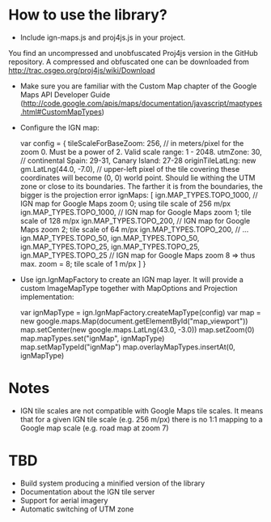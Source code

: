 How to use the library?
====

 * Include ign-maps.js and proj4js.js in your project.

 You find an uncompressed and unobfuscated Proj4js version in the GitHub repository. A compressed and obfuscated one can be downloaded from  http://trac.osgeo.org/proj4js/wiki/Download

 * Make sure you are familiar with the Custom Map chapter of the Google Maps API Developer Guide (http://code.google.com/apis/maps/documentation/javascript/maptypes.html#CustomMapTypes)

 * Configure the IGN map:

    var config = {
        tileScaleForBaseZoom: 256, // in meters/pixel for the zoom 0. Must be a power of 2. Valid scale range: 1 - 2048.
        utmZone: 30, // continental Spain: 29-31, Canary Island: 27-28
        originTileLatLng: new gm.LatLng(44.0, -7.0), // upper-left pixel of the tile covering these coordinates will become (0, 0) world point. Should lie withing the UTM zone or close to its boundaries. The farther it is from the boundaries, the bigger is the projection error
        ignMaps: [
            ign.MAP_TYPES.TOPO_1000, // IGN map for Google Maps zoom 0; using tile scale of 256 m/px
            ign.MAP_TYPES.TOPO_1000, // IGN map for Google Maps zoom 1; tile scale of 128 m/px
            ign.MAP_TYPES.TOPO_200,  // IGN map for Google Maps zoom 2; tile scale of 64 m/px
            ign.MAP_TYPES.TOPO_200,  // ...
            ign.MAP_TYPES.TOPO_50,
            ign.MAP_TYPES.TOPO_50,
            ign.MAP_TYPES.TOPO_25,
            ign.MAP_TYPES.TOPO_25,
            ign.MAP_TYPES.TOPO_25   // IGN map for Google Maps zoom 8 => thus max. zoom = 8; tile scale of 1 m/px
        ]
    }

 * Use ign.IgnMapFactory to create an IGN map layer. It will provide a custom ImageMapType together with MapOptions and Projection implementation:

    var ignMapType = ign.IgnMapFactory.createMapType(config)
    var map = new google.maps.Map(document.getElementById("map_viewport"))
    map.setCenter(new google.maps.LatLng(43.0, -3.0))
    map.setZoom(0)
    map.mapTypes.set("ignMap", ignMapType)
    map.setMapTypeId("ignMap")
    map.overlayMapTypes.insertAt(0, ignMapType)

Notes
====

* IGN tile scales are not compatible with Google Maps tile scales. It means that for a given IGN tile scale (e.g. 256 m/px) there is no 1:1 mapping to a Google map scale (e.g. road map at zoom 7)

TBD
====

 * Build system producing a minified version of the library
 * Documentation about the IGN tile server
 * Support for aerial imagery
 * Automatic switching of UTM zone
